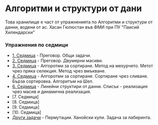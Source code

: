 # Алгоритми и структури от дани
Това хранилище е част от упражненията по Алгоритми и структури от данни, водени от ас. Хасан Гюлюстан във ФМИ при ПУ "Паисий Хилендарски"

### Упражнения по седмици

* [1. Седмица](https://github.com/hasangyulyustan/ADS-SE-Fulltime-2019-2020/blob/master/ADS-SE-FULLTIME/Week-1) - Преговор. Общи задачи.
* [2. Седмица](https://github.com/hasangyulyustan/ADS-SE-Fulltime-2019-2020/blob/master/ADS-SE-FULLTIME/Week-2) - Преговор. Двумерни масиви.
* [3. Седмица](https://github.com/hasangyulyustan/ADS-SE-Fulltime-2019-2020/blob/master/ADS-SE-FULLTIME/Week-3) - Алгоротми за сортиране. Метод на мехурчето. Метот чрез пряка селекция. Метод чрез вмъкване.
* [4. Седмица](https://github.com/hasangyulyustan/ADS-SE-Fulltime-2019-2020/blob/master/ADS-SE-FULLTIME/Week-4) - Алгоротми за сортиране. Сортиране чрез сливане. Бърза сортировка. Алгоритъм на Шел.
* [6. Седмица](https://github.com/hasangyulyustan/ADS-SE-Fulltime-2019-2020/blob/master/ADS-SE-FULLTIME/Week-6) - Линейни структири от данни. Списък - реализация чрез масив и динамична реализация.
* [7. Седмица]
* [8. Седмица]
* [9. Седмица]
* [10. Седмица]
* [Други задачи](https://github.com/hasangyulyustan/ADS-SE-Fulltime-2019-2020/blob/master/ADS-SE-FULLTIME/ADS-SE-FULLTIME) - Пермутации. Ханойски кули. Задача за лабиринта.


